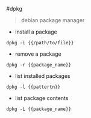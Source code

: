 #dpkg

> debian package manager

- install a package

`dpkg -i {{/path/to/file}}`

- remove a package

`dpkg -r {{package_name}}`

- list installed packages

`dpkg -l {{pattertn}}`

- list package contents

`dpkg -L {{package_name}}`
